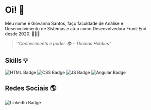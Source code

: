 # Oi! 👋

Meu nome é Giovanna Santos, faço faculdade de Análise e Desenvolvimento de Sistemas e atuo como Desenvolvedora Front-End desde 2020. 👩🏾‍💻

 

> *"Conhecimento é poder. *📚*
>     - Thomas Hobbes"*



 
##    Skills 💡

![HTML Badge](https://img.shields.io/badge/HTML-239120?style=for-the-badge&logo=html5&logoColor=white) ![CSS Badge](https://img.shields.io/badge/CSS-239120?&style=for-the-badge&logo=css3&logoColor=white) ![JS Badge](https://img.shields.io/badge/JavaScript-323330?style=for-the-badge&logo=javascript&logoColor=white) ![Angular Badge](https://img.shields.io/badge/Angular-DD0031?style=for-the-badge&logo=angular&logoColor=white)   

## Redes Sociais 🌎

![LinkedIn Badge](https://img.shields.io/badge/LinkedIn-0077B5?style=for-the-badge&logo=linkedin&logoColor=white&link=[https://www.linkedin.com/in/gvns7/](https://www.linkedin.com/in/gvns7/))
